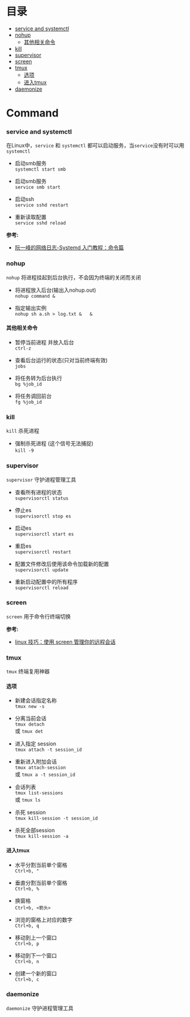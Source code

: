 # 目录

- [service and systemctl](#service-and-systemctl)
- [nohup](#nohup)
    - [其他相关命令](#%E5%85%B6%E4%BB%96%E7%9B%B8%E5%85%B3%E5%91%BD%E4%BB%A4)
- [kill](#kill)
- [supervisor](#supervisor)
- [screen](#screen)
- [tmux](#tmux)
    - [选项](#%E9%80%89%E9%A1%B9)
    - [进入tmux](#%E8%BF%9B%E5%85%A5tmux)
- [daemonize](#daemonize)

# Command

### service and systemctl

在Linux中，`service` 和 `systemctl` 都可以启动服务，当`service`没有时可以用`systemctl`

* 启动smb服务  
`systemctl start smb`

* 启动smb服务  
`service smb start`

* 启动ssh  
`service sshd restart`

* 重新读取配置  
`service sshd reload`

**参考:**

* [阮一峰的网络日志-Systemd 入门教程：命令篇](http://www.ruanyifeng.com/blog/2016/03/systemd-tutorial-commands.html)

### nohup

`nohup` 将进程挂起到后台执行，不会因为终端的关闭而关闭

* 将进程放入后台(输出入nohup.out)  
`nohup command &`

* 指定输出实例  
`nohup sh a.sh > log.txt &   &`

#### 其他相关命令

* 暂停当前进程 并放入后台  
`ctrl-z`

* 查看后台运行的状态(只对当前终端有效)  
`jobs`

* 将任务转为后台执行  
`bg %job_id`

* 将任务调回前台  
`fg %job_id`

### kill

`kill` 杀死进程

* 强制杀死进程 (这个信号无法捕捉)  
`kill -9`

### supervisor

`supervisor` 守护进程管理工具

* 查看所有进程的状态  
`supervisorctl status`

* 停止es  
`supervisorctl stop es`

* 启动es  
`supervisorctl start es`

* 重启es  
`supervisorctl restart`

* 配置文件修改后使用该命令加载新的配置  
`supervisorctl update`

* 重新启动配置中的所有程序  
`supervisorctl reload`

### screen

`screen` 用于命令行终端切换

**参考:**
* [linux 技巧：使用 screen 管理你的远程会话](https://www.ibm.com/developerworks/cn/linux/l-cn-screen/index.html)

### tmux

`tmux` 终端复用神器

#### 选项

* 新建会话指定名称  
`tmux new -s`

* 分离当前会话  
`tmux detach`  
或 `tmux det`

* 进入指定 session  
`tmux attach -t session_id`

* 重新进入附加会话  
`tmux attach-session`  
或 `tmux a -t session_id`

* 会话列表  
`tmux list-sessions`  
或 `tmux ls`

* 杀死 session  
`tmux kill-session -t session_id`

* 杀死全部session  
`tmux kill-session -a`

#### 进入tmux

* 水平分割当前单个窗格  
`Ctrl+b, "`

* 垂直分割当前单个窗格  
`Ctrl+b, %`

* 换窗格  
`Ctrl+b, <箭头>`

* 浏览的窗格上对应的数字  
`Ctrl+b, q`

* 移动到上一个窗口  
`Ctrl+b, p`

* 移动到下一个窗口  
`Ctrl+b, n`

* 创建一个新的窗口  
`Ctrl+b, c`

### daemonize

`daemonize` 守护进程管理工具